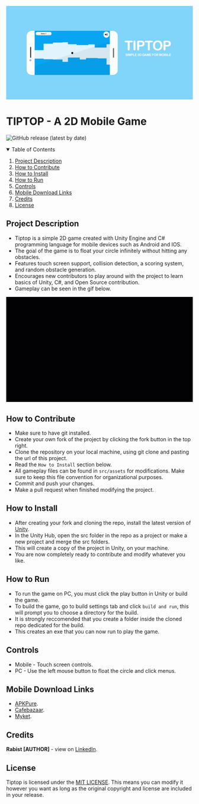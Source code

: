 ![catalog](docs/catalog.jpg)

# TIPTOP - A 2D Mobile Game

![GitHub release (latest by date)](https://img.shields.io/github/v/release/geraked/game-tiptop)


<details open="open">
  <summary>Table of Contents</summary>
  <ol>
    <li>
        <a href="#project-description">Project Description</a>
    </li>
    <li>
		<a href="#how-to-contribute">How to Contribute</a>
    </li>
    <li>
        <a href="#how-to-install">How to Install</a>
    </li>
    <li>
        <a href="#how-to-run">How to Run</a>
    </li>
      <li>
        <a href="#controls">Controls</a>
    </li>
    <li>
        <a href="#mobile-download-links">Mobile Download Links</a>
    </li>
    <li>
        <a href="#credits">Credits</a>
    </li>
     <li>
          <a href="#license">License</a>
      </li>
  </ol>
</details>

## Project Description
- Tiptop is a simple 2D game created with Unity Engine and C# programming language for mobile devices such as Android and IOS.
- The goal of the game is to float your circle infinitely without hitting any obstacles.
- Features touch screen support, collision detection, a scoring system, and random obstacle generation.
- Encourages new contributors to play around with the project to learn basics of Unity, C#, and Open Source contribution.
- Gameplay can be seen in the gif below.

<p align="center">
    <img src="docs/gameplay.gif" alt="gameplay">
</p>

## How to Contribute
- Make sure to have git installed.
- Create your own fork of the project by clicking the fork button in the top right.
- Clone the repository on your local machine, using git clone and pasting the url of this project.
- Read the `How to Install` section below.
- All gameplay files can be found in `src/assets` for modifications. Make sure to keep this file convention for organizational purposes.
- Commit and push your changes.
- Make a pull request when finished modifying the project.

## How to Install
- After creating your fork and cloning the repo, install the latest version of [Unity](https://unity.com/download).
- In the Unity Hub, open the src folder in the repo as a project or make a new project and merge the src folders.
- This will create a copy of the project in Unity, on your machine. 
- You are now completely ready to contribute and modify whatever you like.

## How to Run
- To run the game on PC, you must click the play button in Unity or build the game.
- To build the game, go to build settings tab and click `build and run`, this will prompt you to choose a directory for the build. 
- It is strongly reccomended that you create a folder inside the cloned repo dedicated for the build.
- This creates an exe that you can now run to play the game.

## Controls
- Mobile - Touch screen controls.
- PC - Use the left mouse button to float the circle and click menus.

## Mobile Download Links
- [APKPure](https://apkpure.com/p/ir.geraked.tiptop).
- [Cafebazaar](https://cafebazaar.ir/app/ir.geraked.tiptop).
- [Myket](https://myket.ir/app/ir.geraked.tiptop).

## Credits
**Rabist [AUTHOR]** - view on [LinkedIn](https://www.linkedin.com/in/rabist).

## License
Tiptop is licensed under the [MIT LICENSE](LICENSE). This means you can modify it however you want as long as the original copyright and license are included in your release.
